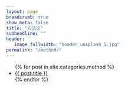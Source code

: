 ```yaml
---
layout: page
breadcrumb: true
show_meta: false
title: "方法论"
subheadline: ""
header:
   image_fullwidth: "header_unsplash_5.jpg"
permalink: "/method/"
---
```

<ul>
    {% for post in site.categories.method %}
    <li><a href="{{ site.url }}{{ site.baseurl }}{{ post.url }}">{{ post.title }}</a></li>
    {% endfor %}
</ul>